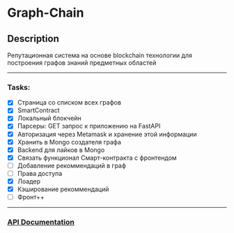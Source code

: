 # Graph-Chain

## Description
Репутационная система на основе blockchain технологии для построения графов знаний предметных областей

___

### Tasks:
- [x] Страница со списком всех графов
- [x] SmartContract
- [x] Локальный блокчейн
- [x] Парсеры: GET запрос к приложению на FastAPI
- [x] Авторизация через Metamask и хранение этой информации
- [x] Хранить в Mongo создателя графа
- [x] Backend для лайков в Mongo
- [x] Связать функционал Смарт-контракта с фронтендом
- [ ] Добавление рекоммендаций в граф
- [ ] Права доступа
- [x] Лоадер
- [x] Кэширование рекоммендаций
- [ ] Фронт++

___

### [API Documentation](https://github.com/mshrnv/graph-chain/blob/main/docs/API.md)
